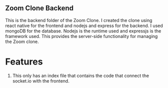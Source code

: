 ## Zoom Clone Backend

This is the backend folder of the Zoom Clone.
I created the clone using react native for the frontend and nodejs and express for the backend. I used mongoDB for the database.
Nodejs is the runtime used and expressjs is the framework used. This provides the server-side functionality for managing the Zoom clone.

# Features

1. This only has an index file that contains the code that connect the socket.io with the frontend.
